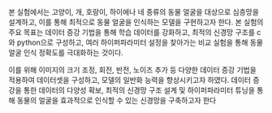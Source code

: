 본 실험에서는 고양이, 개, 호랑이, 하이에나 네 종류의 동물 얼굴을 대상으로 심층망을 설계하고, 이를 통해 최적으로 동물 얼굴을 인식하는 모델을 구현하고자 한다. 본 실험의 주요 목표는 데이터 증강 기법을 통해 학습 데이터를 강화하고, 최적의 신경망 구조를 c와 python으로 구성하고, 여러 하이퍼파라미터 설정을 찾아가는 비교 실험을 통해 동물 얼굴 인식 정확도를 극대화하는 것이다. 

이를 위해 이미지의 크기 조정, 회전, 반전, 노이즈 추가 등 다양한 데이터 증강 기법을 적용하여 데이터셋을 구성하고, 모델의 일반화 능력을 향상시키고자 하였다. 데이터 증강을 통한 데이터의 다양성 확보, 최적의 신경망 구조 설계 및 하이퍼파라미터 튜닝을 통해 동물의 얼굴을 효과적으로 인식할 수 있는 신경망을 구축하고자 한다
